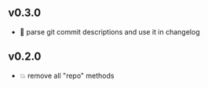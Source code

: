 ## v0.3.0

* 🌱 parse git commit descriptions and use it in changelog

## v0.2.0

* 💥 remove all "repo" methods
